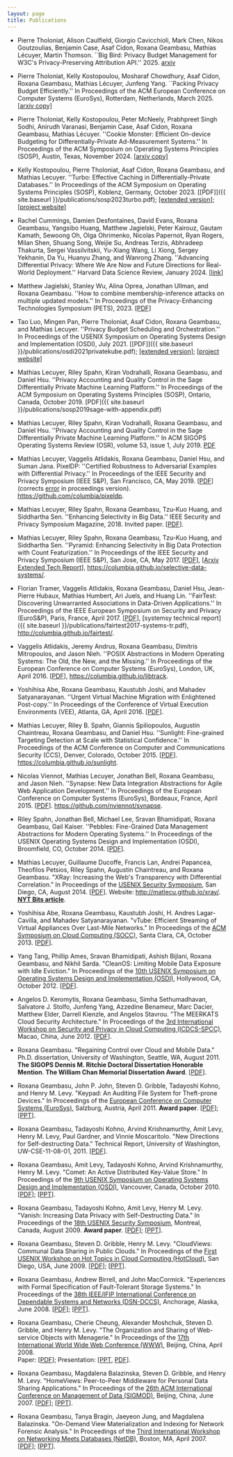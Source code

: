 ```yaml
---
layout: page
title: Publications
---
```

* Pierre Tholoniat, Alison Caulfield, Giorgio Cavicchioli, Mark Chen, Nikos
  Goutzoulias, Benjamin Case, Asaf Cidon, Roxana Geambasu, Mathias Lécuyer,
  Martin Thomson. ``Big Bird: Privacy Budget Management for W3C's
  Privacy-Preserving Attribution API.'' 2025. [arxiv](https://arxiv.org/abs/2506.05290)

* Pierre Tholoniat, Kelly Kostopoulou, Mosharaf Chowdhury, Asaf Cidon, Roxana
  Geambasu, Mathias Lécuyer, Junfeng Yang. ``Packing Privacy Budget
  Efficiently.'' In Proceedings of the ACM European Conference on Computer
  Systems (EuroSys), Rotterdam, Netherlands, March 2025. [[arxiv copy]](https://arxiv.org/abs/2212.13228)

* Pierre Tholoniat, Kelly Kostopoulou, Peter McNeely, Prabhpreet Singh Sodhi,
  Anirudh Varanasi, Benjamin Case, Asaf Cidon, Roxana Geambasu, Mathias Lécuyer.
  ''Cookie Monster: Efficient On-device Budgeting for Differentially-Private
  Ad-Measurement Systems.'' In Proceedings of the ACM Symposium on Operating
  Systems Principles (SOSP), Austin, Texas, November 2024.
  [[arxiv copy]](https://arxiv.org/abs/2405.16719)

* Kelly Kostopoulou, Pierre Tholoniat, Asaf Cidon, Roxana Geambasu, and
  Mathias Lecuyer.  ''Turbo: Effective Caching in Differentially-Private Databases.'' 
  In Proceedings of the ACM Symposium on Operating Systems Principles (SOSP),
  Koblenz, Germany, October 2023.  [[PDF]]({{ site.baseurl
  }}/publications/sosp2023turbo.pdf); [[extended
  version]](https://arxiv.org/abs/2306.16163); [[project
  website]](https://systems.cs.columbia.edu/dp-infrastructure)

* Rachel Cummings, Damien Desfontaines, David Evans, Roxana Geambasu, Yangsibo
  Huang, Matthew Jagielski, Peter Kairouz, Gautam Kamath, Sewoong Oh, Olga
  Ohrimenko, Nicolas Papernot, Ryan Rogers, Milan Shen, Shuang Song, Weijie Su,
  Andreas Terzis, Abhradeep Thakurta, Sergei Vassilvitskii, Yu-Xiang Wang, Li
  Xiong, Sergey Yekhanin, Da Yu, Huanyu Zhang, and Wanrong Zhang. ''Advancing
  Differential Privacy: Where We Are Now and Future Directions for Real-World
  Deployment.'' Harvard Data Science Review, January 2024. [[link](https://hdsr.mitpress.mit.edu/pub/sl9we8gh/release/3)]

* Matthew Jagielski, Stanley Wu, Alina Oprea, Jonathan Ullman, and Roxana
  Geambasu. ''How to combine membership-inference attacks on multiple updated
  models.'' In Proceedings of the Privacy-Enhancing Technologies Symposium
  (PETS), 2023. [[PDF]](https://arxiv.org/abs/2205.06369)

* Tao Luo, Mingen Pan, Pierre Tholoniat, Asaf Cidon, Roxana Geambasu, and
  Mathias Lecuyer. ''Privacy Budget Scheduling and Orchestration.''
  In Proceedings of the USENIX Symposium on Operating Systems Design and
  Implementation (OSDI), July 2021.  [[PDF]]({{ site.baseurl
  }}/publications/osdi2021privatekube.pdf); [[extended
  version]](https://arxiv.org/abs/2106.15335); [[project website]](https://systems.cs.columbia.edu/PrivateKube/)

* Mathias Lecuyer, Riley Spahn, Kiran Vodrahalli, Roxana Geambasu, and Daniel
  Hsu.  ''Privacy Accounting and Quality Control in the Sage Differentially
  Private Machine Learning Platform.'' In Proceedings of the ACM Symposium on
  Operating Systems Principles (SOSP), Ontario, Canada, October 2019.
  [PDF]({{ site.baseurl }}/publications/sosp2019sage-with-appendix.pdf)

* Mathias Lecuyer, Riley Spahn, Kiran Vodrahalli, Roxana Geambasu, and Daniel
  Hsu. ''Privacy Accounting and Quality Control in the Sage Differentially
  Private Machine Learning Platform.'' In ACM SIGOPS Operating Systems Review
  (OSR), volume 53, issue 1, July 2019.  [PDF](https://dl.acm.org/citation.cfm?id=3352032)

* Mathias Lecuyer, Vaggelis Atlidakis, Roxana Geambasu, Daniel Hsu, and Suman Jana.
  PixelDP: ''Certified Robustness to Adversarial Examples with Differential Privacy.''
  In Proceedings of the IEEE Security and Privacy Symposium (IEEE S&P), San
  Francisco, CA, May 2019.  [<a href="{{ site.baseurl
  }}/publications/sp2019pixeldp-corrected.pdf">PDF</a>] (corrects <a href="{{ site.baseurl
  }}/publications/sp2019pixeldp-errata.txt">error</a> in proceedings version).
  <a
  href="https://columbia.github.com/columbia/pixeldp">https://github.com/columbia/pixeldp</a>.

* Mathias Lecuyer, Riley Spahn, Roxana Geambasu, Tzu-Kuo Huang, and Siddhartha Sen.
  ''Enhancing Selectivity in Big Data.''
  IEEE Security and Privacy Symposium Magazine, 2018. Invited paper.
  [<a href="{{ site.baseurl }}/publications/spmagazine2018pyramid.pdf">PDF</a>].
  
* Mathias Lecuyer, Riley Spahn, Roxana Geambasu, Tzu-Kuo Huang, and Siddhartha Sen.
  ''Pyramid: Enhancing Selectivity in Big Data Protection with Count Featurization.''
  In Proceedings of the IEEE Security and Privacy Symposium (IEEE S&P), San Jose, CA, May 2017.
  [<a href="{{ site.baseurl }}/publications/oakland2017pyramid.pdf">PDF</a>],
  [<a href="https://arxiv.org/abs/1705.07512">Arxiv Extended Tech Report</a>],
  <a href="https://columbia.github.io/selective-data-systems/">https://columbia.github.io/selective-data-systems/</a>.

* Florian Tramer, Vaggelis Atlidakis, Roxana Geambasu, Daniel Hsu, Jean-Pierre Hubaux, Mathias Humbert, Ari Juels, and Huang Lin.
  ''FairTest: Discovering Unwarranted Associations in Data-Driven Applications.''
  In Proceedings of the IEEE European Symposium on Security and Privacy (EuroS&P), Paris, France, April 2017.
  [<a href="{{ site.baseurl }}/publications/eurosp2017fairtest.pdf">PDF</a>],
  [systemsy technical report]({{ site.baseurl
  }}/publications/fairtest2017-systems-tr.pdf),
  <a href="http://columbia.github.io/fairtest/">http://columbia.github.io/fairtest/</a>.

* Vaggelis Atlidakis, Jeremy Andrus, Roxana Geambasu, Dimitris Mitropoulos, and Jason Nieh.
  ''POSIX Abstractions in Modern Operating Systems: The Old, the New, and the Missing.''
  In Proceedings of the European Conference on Computer Systems (EuroSys), London, UK, April 2016.
  [<a href="{{ site.baseurl }}/publications/eurosys2016posix.pdf">PDF</a>],
  <a href="https://columbia.github.io/libtrack/">https://columbia.github.io/libtrack</a>.

* Yoshihisa Abe, Roxana Geambasu, Kaustubh Joshi, and Mahadev Satyanarayanan.
  ''Urgent Virtual Machine Migration with Enlightened Post-copy.''
  In Proceedings of the Conference of Virtual Execution Environments (VEE), Atlanta, GA, April 2016.
  [<a href="{{ site.baseurl }}/publications/vee2016enlightened-migration.pdf">PDF</a>].

* Mathias Lecuyer, Riley B. Spahn, Giannis Spiliopoulos, Augustin Chaintreau, Roxana Geambasu, and Daniel Hsu.
  ''Sunlight: Fine-grained Targeting Detection at Scale with Statistical Confidence.''
  In Proceedings of the ACM Conference on Computer and Communications Security (CCS), Denver, Colorado,
  October 2015.
  [<a href="{{ site.baseurl }}/publications/ccs2015sunlight.pdf">PDF</a>].
  <a
  href="https://columbia.github.io/sunlight">https://columbia.github.io/sunlight</a>.

* Nicolas Viennot, Mathias Lecuyer, Jonathan Bell, Roxana Geambasu, and Jason
  Nieh. ''Synapse: New Data Integration Abstractions for Agile Web
  Application Development.'' In Proceedings of the European
  Conference on Computer Systems (EuroSys), Bordeaux, France, April 2015.
  [<a href="{{ site.baseurl }}/publications/eurosys2015synapse.pdf">PDF</a>].
  <a
  href="https://github.com/nviennot/synapse">https://github.com/nviennot/synapse</a>.

* Riley Spahn, Jonathan Bell, Michael Lee, Sravan Bhamidipati, Roxana Geambasu, Gail Kaiser. ''Pebbles: Fine-Grained Data Management Abstractions for Modern Operating Systems.''  In Proceedings of the USENIX Operating Systems Design and Implementation (OSDI), Broomfield, CO, October 2014.
  [<a href="{{ site.baseurl }}/publications/osdi2014pebbles.pdf">PDF</a>].

* Mathias Lecuyer, Guillaume Ducoffe, Francis Lan, Andrei Papancea, Theofilos Petsios, Riley Spahn, Augustin Chaintreau, and Roxana Geambasu.
"XRay: Increasing the Web's Transparency with Differential Correlation."
In Proceedings of the <a href="http://usenix.org/conference/usenixsecurity14">USENIX Security Symposium</a>,
San Diego, CA, August 2014. [<a href="{{ site.baseurl }}/publications/usenixsec2014xray.pdf">PDF</a>].
Website: <a href="http://matlecu.github.io/xray/">http://matlecu.github.io/xray/</a>.
<a href="http://bits.blogs.nytimes.com/2014/08/18/xray-a-new-tool-for-tracking-the-use-of-personal-data-on-the-web/">**NYT Bits article**</a>.


* Yoshihisa Abe, Roxana Geambasu, Kaustubh Joshi, H. Andres Lagar-Cavilla, and Mahadev Satyanarayanan.
"vTube: Efficient Streaming of Virtual Appliances Over Last-Mile Networks."
In Proceedings of the <a href="http://www.socc2013.org/">ACM Symposium on Cloud Computing (SOCC)</a>,
Santa Clara, CA, October 2013. [<a href="{{ site.baseurl }}/publications/socc2013vtube.pdf">PDF</a>].

* Yang Tang, Phillip Ames, Sravan Bhamidipati, Ashish Bijlani, Roxana Geambasu, and Nikhil Sarda.
"CleanOS: Limiting Mobile Data Exposure with Idle Eviction."
In Proceedings of the <a href="https://www.usenix.org/conference/osdi12">10th USENIX Symposium on Operating Systems Design and Implementation (OSDI)</a>, Hollywood, CA,
October 2012. [<a href="{{ site.baseurl }}/publications/osdi2012cleanos.pdf">PDF</a>].

* Angelos D. Keromytis, Roxana Geambasu, Simha Sethumadhavan,
Salvatore J. Stolfo, Junfeng Yang, Azzedine Benameur, Marc Dacier,
Matthew Elder, Darrell Kienzle, and Angelos Stavrou.
"The MEERKATS Cloud Security Architecture."
In Proceedings of the <a href="http://www.ece.iit.edu/~ubisec/workshop.htm">
3rd International Workshop on Security and Privacy in Cloud Computing (ICDCS-SPCC)</a>,
Macao, China, June 2012. [<a href="{{ site.baseurl }}/publications/meerkats-position.pdf">PDF</a>].

* Roxana Geambasu. "Regaining Control over Cloud and Mobile Data."
Ph.D. dissertation, University of Washington, Seattle, WA, August 2011.
**The SIGOPS Dennis M. Ritchie Doctoral Dissertation Honorable Mention**.
**The William Chan Memorial Dissertation Award**.
[<a href="{{ site.baseurl }}/publications/phd-dissertation.pdf">PDF</a>].

* Roxana Geambasu, John P. John, Steven D. Gribble, Tadayoshi Kohno, and
Henry M. Levy. "Keypad: An Auditing File System for Theft-prone Devices."
In Proceedings of the <a href="http://eurosys2011.cs.uni-salzburg.at/">European
Conference on Computer Systems (EuroSys)</a>, Salzburg, Austria, April 2011.
**Award paper**.
 [<a href="{{ site.baseurl }}/publications/eurosys2011keypad.pdf">PDF</a>];
[<a href="{{ site.baseurl }}/publications/eurosys2011keypad_talk.ppt">PPT</a>].

* Roxana Geambasu, Tadayoshi Kohno, Arvind Krishnamurthy, Amit Levy,
Henry M. Levy, Paul Gardner, and Vinnie Moscaritolo.
"New Directions for Self-destructing Data."
Technical Report, University of Washington, UW-CSE-11-08-01, 2011.
[<a href="{{ site.baseurl }}/publications/vanish-extensions-techreport11.pdf">PDF</a>].

* Roxana Geambasu, Amit Levy, Tadayoshi Kohno, Arvind Krishnamurthy, Henry M. Levy. 
"Comet: An Active Distributed Key-Value Store." 
In Proceedings of the <a href="http://www.usenix.org/event/osdi10/">9th USENIX 
Symposium on Operating Systems Design and Implementation (OSDI)</a>, 
Vancouver, Canada, October 2010. <br>
[<a href="{{ site.baseurl }}/publications/osdi2010comet.pdf">PDF</a>];
[<a href="{{ site.baseurl }}/publications/osdi2010comet_presentation.ppt">PPT</a>].

* Roxana Geambasu, Tadayoshi Kohno, Amit Levy, Henry M. Levy.
"Vanish: Increasing Data Privacy with Self-Destructing Data."
In Proceedings of the <a href="http://www.usenix.org/event/sec09/">18th USENIX
Security Symposium</a>, Montreal, Canada, August 2009. **Award paper**.
[<a href="{{ site.baseurl }}/publications/usenixsec09-geambasu.pdf">PDF</a>];
[<a href="{{ site.baseurl }}/publications/usenixsec09-geambasu.ppt">PPT</a>].

* Roxana Geambasu, Steven D. Gribble, Henry M. Levy.
"CloudViews: Communal Data Sharing in Public Clouds."
In Proceedings of the <a href="http://www.usenix.org/event/hotcloud09/cfp/">First
USENIX Workshop on Hot Topics in Cloud Computing (HotCloud)</a>, San Diego, USA,
June 2009.
[<a href="{{ site.baseurl }}/publications/hotcloud09-geambasu.pdf">PDF</a>];
[<a href="{{ site.baseurl }}/publications/hotcloud09-geambasu-presentation.ppt">PPT</a>].

* Roxana Geambasu, Andrew Birrell, and John MacCormick.
"Experiences with Formal Specification of Fault-Tolerant Storage Systems."
In Proceedings of the <a href="http://www.ece.cmu.edu/~koopman/dsn08/">38th
IEEE/IFIP International Conference on Dependable Systems and Networks (DSN-DCCS)</a>,
Anchorage, Alaska, June 2008.
[<a href="{{ site.baseurl }}/publications/dccs08-geambasu.pdf">PDF</a>];
[<a href="{{ site.baseurl }}/publications/dccs08-geambasu.ppt">PPT</a>].

* Roxana Geambasu, Cherie Cheung, Alexander Moshchuk, Steven D. Gribble,
and Henry M. Levy. "The Organization and Sharing of Web-service Objects with
Menagerie." 
In Proceedings of the <a href="http://www2008.org/index.html">17th International
World Wide Web Conference (WWW)</a>, Beijing, China, April 2008.
<br>Paper: [<a href="{{ site.baseurl }}/publications/www08-geambasu.pdf">PDF</a>];
Presentation: [<a href="{{ site.baseurl }}/publications/www08-geambasu-pres.ppt">PPT</a>,
<a href="{{ site.baseurl }}/publications/www08-geambasu-pres.pdf">PDF</a>].

* Roxana Geambasu, Magdalena Balazinska, Steven D. Gribble, and Henry M. Levy.
"HomeViews: Peer-to-Peer Middleware for Personal Data Sharing Applications."
In Proceedings of the <a href="http://sigmod07.riit.tsinghua.edu.cn/">26th ACM
International Conference on Management of Data (SIGMOD)</a>, Beijing, China,
June 2007. [<a href="{{ site.baseurl }}/publications/sigmod424-geambasu.pdf">PDF</a>];
[<a href="{{ site.baseurl }}/publications/HomeViews.ppt">PPT</a>].

* Roxana Geambasu, Tanya Bragin, Jaeyeon Jung, and Magdalena Balazinska.
"On-Demand View Materialization and Indexing for Network Forensic Analysis."
In Proceedings of the <a href="http://www.usenix.org/events/netdb07/">Third
International Workshop on Networking Meets Databases (NetDB)</a>, Boston, MA,
April 2007. [<a href="{{ site.baseurl }}/publications/netdb07nids_crc.pdf">PDF</a>];
[<a href="{{ site.baseurl }}/publications/netdb07nids.ppt">PPT</a>].

